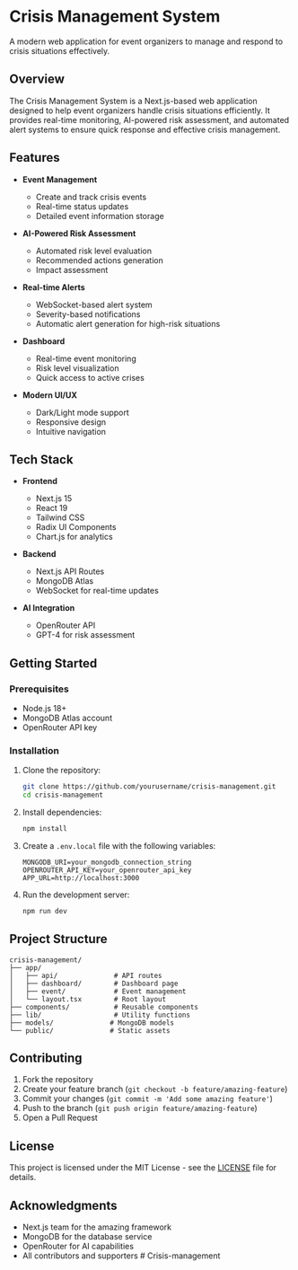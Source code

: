 # Crisis Management System

A modern web application for event organizers to manage and respond to crisis situations effectively.

## Overview

The Crisis Management System is a Next.js-based web application designed to help event organizers handle crisis situations efficiently. It provides real-time monitoring, AI-powered risk assessment, and automated alert systems to ensure quick response and effective crisis management.

## Features

- **Event Management**
  - Create and track crisis events
  - Real-time status updates
  - Detailed event information storage

- **AI-Powered Risk Assessment**
  - Automated risk level evaluation
  - Recommended actions generation
  - Impact assessment

- **Real-time Alerts**
  - WebSocket-based alert system
  - Severity-based notifications
  - Automatic alert generation for high-risk situations

- **Dashboard**
  - Real-time event monitoring
  - Risk level visualization
  - Quick access to active crises

- **Modern UI/UX**
  - Dark/Light mode support
  - Responsive design
  - Intuitive navigation

## Tech Stack

- **Frontend**
  - Next.js 15
  - React 19
  - Tailwind CSS
  - Radix UI Components
  - Chart.js for analytics

- **Backend**
  - Next.js API Routes
  - MongoDB Atlas
  - WebSocket for real-time updates

- **AI Integration**
  - OpenRouter API
  - GPT-4 for risk assessment

## Getting Started

### Prerequisites

- Node.js 18+
- MongoDB Atlas account
- OpenRouter API key

### Installation

1. Clone the repository:
   ```bash
   git clone https://github.com/yourusername/crisis-management.git
   cd crisis-management
   ```

2. Install dependencies:
   ```bash
   npm install
   ```

3. Create a `.env.local` file with the following variables:
   ```
   MONGODB_URI=your_mongodb_connection_string
   OPENROUTER_API_KEY=your_openrouter_api_key
   APP_URL=http://localhost:3000
   ```

4. Run the development server:
   ```bash
   npm run dev
   ```

## Project Structure

```
crisis-management/
├── app/
│   ├── api/              # API routes
│   ├── dashboard/        # Dashboard page
│   ├── event/            # Event management
│   └── layout.tsx        # Root layout
├── components/           # Reusable components
├── lib/                  # Utility functions
├── models/              # MongoDB models
└── public/              # Static assets
```

## Contributing

1. Fork the repository
2. Create your feature branch (`git checkout -b feature/amazing-feature`)
3. Commit your changes (`git commit -m 'Add some amazing feature'`)
4. Push to the branch (`git push origin feature/amazing-feature`)
5. Open a Pull Request

## License

This project is licensed under the MIT License - see the [LICENSE](LICENSE) file for details.

## Acknowledgments

- Next.js team for the amazing framework
- MongoDB for the database service
- OpenRouter for AI capabilities
- All contributors and supporters #   C r i s i s - m a n a g e m e n t 
 
 
